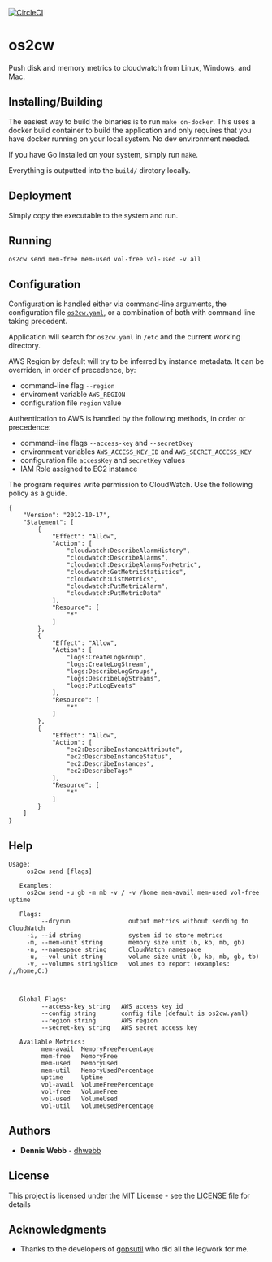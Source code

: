 [![CircleCI](https://circleci.com/gh/dhwebb/os2cw/tree/master.svg?style=svg&circle-token=4927e733b73bdffb9a70375ff5b54db416e44b60)](https://circleci.com/gh/dhwebb/os2cw/tree/master)
# os2cw
Push disk and memory metrics to cloudwatch from Linux, Windows, and Mac.

## Installing/Building

The easiest way to build the binaries is to run `make on-docker`.
This uses a docker build container to build the application and only requires that you
have docker running on your local system.  No dev environment needed.

If you have Go installed on your system, simply run `make`.

Everything is outputted into the `build/` dirctory locally.

## Deployment

Simply copy the executable to the system and run.

## Running

`os2cw send mem-free mem-used vol-free vol-used -v all`

## Configuration

Configuration is handled either via command-line arguments, the configuration file
[`os2cw.yaml`](os2cw.yaml.sample), or a combination of both with command line taking precedent.

Application will search for `os2cw.yaml` in `/etc` and the current working directory.

AWS Region by default will try to be inferred by instance metadata.
It can be overriden, in order of precedence, by:

* command-line flag `--region`
* enviroment variable `AWS_REGION`
* configuration file `region` value

Authentication to AWS is handled by the following methods, in order or precedence:

* command-line flags `--access-key` and `--secret0key`
* environment variables `AWS_ACCESS_KEY_ID` and `AWS_SECRET_ACCESS_KEY`
* configuration file `accessKey` and `secretKey` values
* IAM Role assigned to EC2 instance

The program requires write permission to CloudWatch.  Use the following policy as a guide.
```
{
    "Version": "2012-10-17",
    "Statement": [
        {
            "Effect": "Allow",
            "Action": [
                "cloudwatch:DescribeAlarmHistory",
                "cloudwatch:DescribeAlarms",
                "cloudwatch:DescribeAlarmsForMetric",
                "cloudwatch:GetMetricStatistics",
                "cloudwatch:ListMetrics",
                "cloudwatch:PutMetricAlarm",
                "cloudwatch:PutMetricData"
            ],
            "Resource": [
                "*"
            ]
        },
        {
            "Effect": "Allow",
            "Action": [
                "logs:CreateLogGroup",
                "logs:CreateLogStream",
                "logs:DescribeLogGroups",
                "logs:DescribeLogStreams",
                "logs:PutLogEvents"
            ],
            "Resource": [
                "*"
            ]
        },
        {
            "Effect": "Allow",
            "Action": [
                "ec2:DescribeInstanceAttribute",
                "ec2:DescribeInstanceStatus",
                "ec2:DescribeInstances",
                "ec2:DescribeTags"
            ],
            "Resource": [
                "*"
            ]
        }
    ]
}
```

## Help

```
Usage:
     os2cw send [flags]

   Examples:
     os2cw send -u gb -m mb -v / -v /home mem-avail mem-used vol-free uptime

   Flags:
         --dryrun                output metrics without sending to CloudWatch
     -i, --id string             system id to store metrics
     -m, --mem-unit string       memory size unit (b, kb, mb, gb)
     -n, --namespace string      CloudWatch namespace
     -u, --vol-unit string       volume size unit (b, kb, mb, gb, tb)
     -v, --volumes stringSlice   volumes to report (examples: /,/home,C:)



   Global Flags:
         --access-key string   AWS access key id
         --config string       config file (default is os2cw.yaml)
         --region string       AWS region
         --secret-key string   AWS secret access key

   Available Metrics:
         mem-avail  MemoryFreePercentage
         mem-free   MemoryFree
         mem-used   MemoryUsed
         mem-util   MemoryUsedPercentage
         uptime     Uptime
         vol-avail  VolumeFreePercentage
         vol-free   VolumeFree
         vol-used   VolumeUsed
         vol-util   VolumeUsedPercentage
```
## Authors

* **Dennis Webb** - [dhwebb](https://github.com/dhwebb)

## License

This project is licensed under the MIT License - see the [LICENSE](LICENSE) file for details

## Acknowledgments

* Thanks to the developers of [gopsutil](https://github.com/shirou/gopsutil) who did all the legwork for me.
